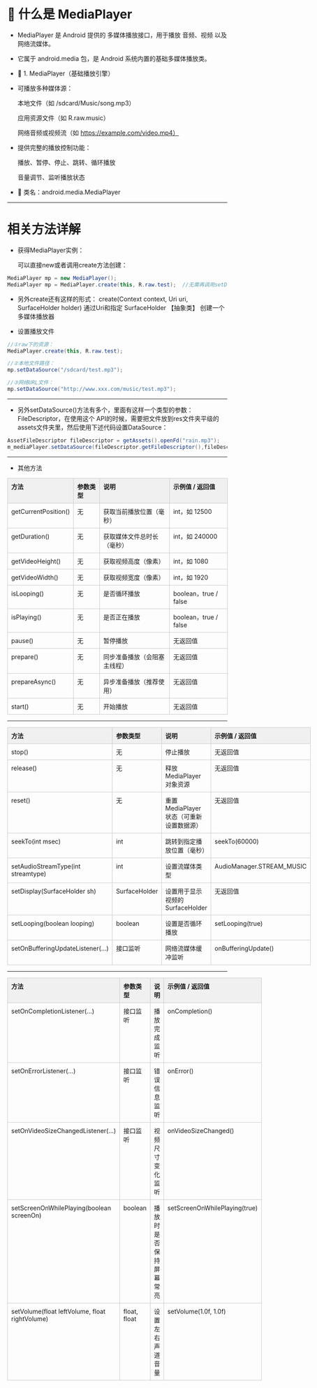 # 🎵 什么是 MediaPlayer

- MediaPlayer 是 Android 提供的 多媒体播放接口，用于播放 音频、视频 以及 网络流媒体。

- 它属于 android.media 包，是 Android 系统内置的基础多媒体播放类。

- 🧱 1. MediaPlayer（基础播放引擎）

- 可播放多种媒体源：

  本地文件（如 /sdcard/Music/song.mp3）

  应用资源文件（如 R.raw.music）

  网络音频或视频流（如 https://example.com/video.mp4）

- 提供完整的播放控制功能：

  播放、暂停、停止、跳转、循环播放

  音量调节、监听播放状态

- 📌 类名：android.media.MediaPlayer

---

# 相关方法详解

- 获得MediaPlayer实例：

  可以直接new或者调用create方法创建：

```java 
MediaPlayer mp = new MediaPlayer();
MediaPlayer mp = MediaPlayer.create(this, R.raw.test);  //无需再调用setDataSource
```

- 另外create还有这样的形式： create(Context context, Uri uri, SurfaceHolder holder) 通过Uri和指定 SurfaceHolder 【抽象类】 创建一个多媒体播放器

- 设置播放文件

```java
//①raw下的资源：
MediaPlayer.create(this, R.raw.test);

//②本地文件路径：
mp.setDataSource("/sdcard/test.mp3");

//③网络URL文件：
mp.setDataSource("http://www.xxx.com/music/test.mp3");
```

---

- 另外setDataSource()方法有多个，里面有这样一个类型的参数：FileDescriptor，在使用这个 API的时候，需要把文件放到res文件夹平级的assets文件夹里，然后使用下述代码设置DataSource：

```java
AssetFileDescriptor fileDescriptor = getAssets().openFd("rain.mp3");
m_mediaPlayer.setDataSource(fileDescriptor.getFileDescriptor(),fileDescriptor.getStartOffset(), fileDescriptor.getLength());
```

---

- 其他方法

<div style="display: table; border-collapse: collapse; width: 100%;">

  <!-- 表头 -->
  <div style="display: table-row; background-color: #f0f0f0; font-weight: bold;">
    <div style="display: table-cell; border: 1px solid #ccc; padding: 8px;">方法</div>
    <div style="display: table-cell; border: 1px solid #ccc; padding: 8px;">参数类型</div>
    <div style="display: table-cell; border: 1px solid #ccc; padding: 8px;">说明</div>
    <div style="display: table-cell; border: 1px solid #ccc; padding: 8px;">示例值 / 返回值</div>
  </div>

  <!-- 数据行 -->
  <div style="display: table-row;">
    <div style="display: table-cell; border: 1px solid #ccc; padding: 8px;">getCurrentPosition()</div>
    <div style="display: table-cell; border: 1px solid #ccc; padding: 8px;">无</div>
    <div style="display: table-cell; border: 1px solid #ccc; padding: 8px;">获取当前播放位置（毫秒）</div>
    <div style="display: table-cell; border: 1px solid #ccc; padding: 8px;">int，如 12500</div>
  </div>

  <div style="display: table-row;">
    <div style="display: table-cell; border: 1px solid #ccc; padding: 8px;">getDuration()</div>
    <div style="display: table-cell; border: 1px solid #ccc; padding: 8px;">无</div>
    <div style="display: table-cell; border: 1px solid #ccc; padding: 8px;">获取媒体文件总时长（毫秒）</div>
    <div style="display: table-cell; border: 1px solid #ccc; padding: 8px;">int，如 240000</div>
  </div>

  <div style="display: table-row;">
    <div style="display: table-cell; border: 1px solid #ccc; padding: 8px;">getVideoHeight()</div>
    <div style="display: table-cell; border: 1px solid #ccc; padding: 8px;">无</div>
    <div style="display: table-cell; border: 1px solid #ccc; padding: 8px;">获取视频高度（像素）</div>
    <div style="display: table-cell; border: 1px solid #ccc; padding: 8px;">int，如 1080</div>
  </div>

  <div style="display: table-row;">
    <div style="display: table-cell; border: 1px solid #ccc; padding: 8px;">getVideoWidth()</div>
    <div style="display: table-cell; border: 1px solid #ccc; padding: 8px;">无</div>
    <div style="display: table-cell; border: 1px solid #ccc; padding: 8px;">获取视频宽度（像素）</div>
    <div style="display: table-cell; border: 1px solid #ccc; padding: 8px;">int，如 1920</div>
  </div>

  <div style="display: table-row;">
    <div style="display: table-cell; border: 1px solid #ccc; padding: 8px;">isLooping()</div>
    <div style="display: table-cell; border: 1px solid #ccc; padding: 8px;">无</div>
    <div style="display: table-cell; border: 1px solid #ccc; padding: 8px;">是否循环播放</div>
    <div style="display: table-cell; border: 1px solid #ccc; padding: 8px;">boolean，true / false</div>
  </div>

  <div style="display: table-row;">
    <div style="display: table-cell; border: 1px solid #ccc; padding: 8px;">isPlaying()</div>
    <div style="display: table-cell; border: 1px solid #ccc; padding: 8px;">无</div>
    <div style="display: table-cell; border: 1px solid #ccc; padding: 8px;">是否正在播放</div>
    <div style="display: table-cell; border: 1px solid #ccc; padding: 8px;">boolean，true / false</div>
  </div>

  <div style="display: table-row;">
    <div style="display: table-cell; border: 1px solid #ccc; padding: 8px;">pause()</div>
    <div style="display: table-cell; border: 1px solid #ccc; padding: 8px;">无</div>
    <div style="display: table-cell; border: 1px solid #ccc; padding: 8px;">暂停播放</div>
    <div style="display: table-cell; border: 1px solid #ccc; padding: 8px;">无返回值</div>
  </div>

  <div style="display: table-row;">
    <div style="display: table-cell; border: 1px solid #ccc; padding: 8px;">prepare()</div>
    <div style="display: table-cell; border: 1px solid #ccc; padding: 8px;">无</div>
    <div style="display: table-cell; border: 1px solid #ccc; padding: 8px;">同步准备播放（会阻塞主线程）</div>
    <div style="display: table-cell; border: 1px solid #ccc; padding: 8px;">无返回值</div>
  </div>

  <div style="display: table-row;">
    <div style="display: table-cell; border: 1px solid #ccc; padding: 8px;">prepareAsync()</div>
    <div style="display: table-cell; border: 1px solid #ccc; padding: 8px;">无</div>
    <div style="display: table-cell; border: 1px solid #ccc; padding: 8px;">异步准备播放（推荐使用）</div>
    <div style="display: table-cell; border: 1px solid #ccc; padding: 8px;">无返回值</div>
  </div>

  <div style="display: table-row;">
    <div style="display: table-cell; border: 1px solid #ccc; padding: 8px;">start()</div>
    <div style="display: table-cell; border: 1px solid #ccc; padding: 8px;">无</div>
    <div style="display: table-cell; border: 1px solid #ccc; padding: 8px;">开始播放</div>
    <div style="display: table-cell; border: 1px solid #ccc; padding: 8px;">无返回值</div>
  </div>

</div>

---

<div style="display: table; border-collapse: collapse; width: 100%;">

  <!-- 表头 -->
  <div style="display: table-row; background-color: #f0f0f0; font-weight: bold;">
    <div style="display: table-cell; border: 1px solid #ccc; padding: 8px;">方法</div>
    <div style="display: table-cell; border: 1px solid #ccc; padding: 8px;">参数类型</div>
    <div style="display: table-cell; border: 1px solid #ccc; padding: 8px;">说明</div>
    <div style="display: table-cell; border: 1px solid #ccc; padding: 8px;">示例值 / 返回值</div>
  </div>
  

  <!-- 数据行 -->
  <div style="display: table-row;">
    <div style="display: table-cell; border: 1px solid #ccc; padding: 8px;">stop()</div>
    <div style="display: table-cell; border: 1px solid #ccc; padding: 8px;">无</div>
    <div style="display: table-cell; border: 1px solid #ccc; padding: 8px;">停止播放</div>
    <div style="display: table-cell; border: 1px solid #ccc; padding: 8px;">无返回值</div>
  </div>

  <div style="display: table-row;">
    <div style="display: table-cell; border: 1px solid #ccc; padding: 8px;">release()</div>
    <div style="display: table-cell; border: 1px solid #ccc; padding: 8px;">无</div>
    <div style="display: table-cell; border: 1px solid #ccc; padding: 8px;">释放 MediaPlayer 对象资源</div>
    <div style="display: table-cell; border: 1px solid #ccc; padding: 8px;">无返回值</div>
  </div>

  <div style="display: table-row;">
    <div style="display: table-cell; border: 1px solid #ccc; padding: 8px;">reset()</div>
    <div style="display: table-cell; border: 1px solid #ccc; padding: 8px;">无</div>
    <div style="display: table-cell; border: 1px solid #ccc; padding: 8px;">重置 MediaPlayer 状态（可重新设置数据源）</div>
    <div style="display: table-cell; border: 1px solid #ccc; padding: 8px;">无返回值</div>
  </div>

  <div style="display: table-row;">
    <div style="display: table-cell; border: 1px solid #ccc; padding: 8px;">seekTo(int msec)</div>
    <div style="display: table-cell; border: 1px solid #ccc; padding: 8px;">int</div>
    <div style="display: table-cell; border: 1px solid #ccc; padding: 8px;">跳转到指定播放位置（毫秒）</div>
    <div style="display: table-cell; border: 1px solid #ccc; padding: 8px;">seekTo(60000)</div>
  </div>

  <div style="display: table-row;">
    <div style="display: table-cell; border: 1px solid #ccc; padding: 8px;">setAudioStreamType(int streamtype)</div>
    <div style="display: table-cell; border: 1px solid #ccc; padding: 8px;">int</div>
    <div style="display: table-cell; border: 1px solid #ccc; padding: 8px;">设置流媒体类型</div>
    <div style="display: table-cell; border: 1px solid #ccc; padding: 8px;">AudioManager.STREAM_MUSIC</div>
  </div>

  <div style="display: table-row;">
    <div style="display: table-cell; border: 1px solid #ccc; padding: 8px;">setDisplay(SurfaceHolder sh)</div>
    <div style="display: table-cell; border: 1px solid #ccc; padding: 8px;">SurfaceHolder</div>
    <div style="display: table-cell; border: 1px solid #ccc; padding: 8px;">设置用于显示视频的 SurfaceHolder</div>
    <div style="display: table-cell; border: 1px solid #ccc; padding: 8px;">无返回值</div>
  </div>

  <div style="display: table-row;">
    <div style="display: table-cell; border: 1px solid #ccc; padding: 8px;">setLooping(boolean looping)</div>
    <div style="display: table-cell; border: 1px solid #ccc; padding: 8px;">boolean</div>
    <div style="display: table-cell; border: 1px solid #ccc; padding: 8px;">设置是否循环播放</div>
    <div style="display: table-cell; border: 1px solid #ccc; padding: 8px;">setLooping(true)</div>
  </div>

  <div style="display: table-row;">
    <div style="display: table-cell; border: 1px solid #ccc; padding: 8px;">setOnBufferingUpdateListener(...)</div>
    <div style="display: table-cell; border: 1px solid #ccc; padding: 8px;">接口监听</div>
    <div style="display: table-cell; border: 1px solid #ccc; padding: 8px;">网络流媒体缓冲监听</div>
    <div style="display: table-cell; border: 1px solid #ccc; padding: 8px;">onBufferingUpdate()</div>
  </div>

</div>


---

<div style="display: table; border-collapse: collapse; width: 100%;">

  <!-- 表头 -->
  <div style="display: table-row; background-color: #f0f0f0; font-weight: bold;">
    <div style="display: table-cell; border: 1px solid #ccc; padding: 8px;">方法</div>
    <div style="display: table-cell; border: 1px solid #ccc; padding: 8px;">参数类型</div>
    <div style="display: table-cell; border: 1px solid #ccc; padding: 8px;">说明</div>
    <div style="display: table-cell; border: 1px solid #ccc; padding: 8px;">示例值 / 返回值</div>
  </div>

  <div style="display: table-row;">
    <div style="display: table-cell; border: 1px solid #ccc; padding: 8px;">setOnCompletionListener(...)</div>
    <div style="display: table-cell; border: 1px solid #ccc; padding: 8px;">接口监听</div>
    <div style="display: table-cell; border: 1px solid #ccc; padding: 8px;">播放完成监听</div>
    <div style="display: table-cell; border: 1px solid #ccc; padding: 8px;">onCompletion()</div>
  </div>

  <div style="display: table-row;">
    <div style="display: table-cell; border: 1px solid #ccc; padding: 8px;">setOnErrorListener(...)</div>
    <div style="display: table-cell; border: 1px solid #ccc; padding: 8px;">接口监听</div>
    <div style="display: table-cell; border: 1px solid #ccc; padding: 8px;">错误信息监听</div>
    <div style="display: table-cell; border: 1px solid #ccc; padding: 8px;">onError()</div>
  </div>

  <div style="display: table-row;">
    <div style="display: table-cell; border: 1px solid #ccc; padding: 8px;">setOnVideoSizeChangedListener(...)</div>
    <div style="display: table-cell; border: 1px solid #ccc; padding: 8px;">接口监听</div>
    <div style="display: table-cell; border: 1px solid #ccc; padding: 8px;">视频尺寸变化监听</div>
    <div style="display: table-cell; border: 1px solid #ccc; padding: 8px;">onVideoSizeChanged()</div>
  </div>

  <div style="display: table-row;">
    <div style="display: table-cell; border: 1px solid #ccc; padding: 8px;">setScreenOnWhilePlaying(boolean screenOn)</div>
    <div style="display: table-cell; border: 1px solid #ccc; padding: 8px;">boolean</div>
    <div style="display: table-cell; border: 1px solid #ccc; padding: 8px;">播放时是否保持屏幕常亮</div>
    <div style="display: table-cell; border: 1px solid #ccc; padding: 8px;">setScreenOnWhilePlaying(true)</div>
  </div>

  <div style="display: table-row;">
    <div style="display: table-cell; border: 1px solid #ccc; padding: 8px;">setVolume(float leftVolume, float rightVolume)</div>
    <div style="display: table-cell; border: 1px solid #ccc; padding: 8px;">float, float</div>
    <div style="display: table-cell; border: 1px solid #ccc; padding: 8px;">设置左右声道音量</div>
    <div style="display: table-cell; border: 1px solid #ccc; padding: 8px;">setVolume(1.0f, 1.0f)</div>
  </div>

</div>

